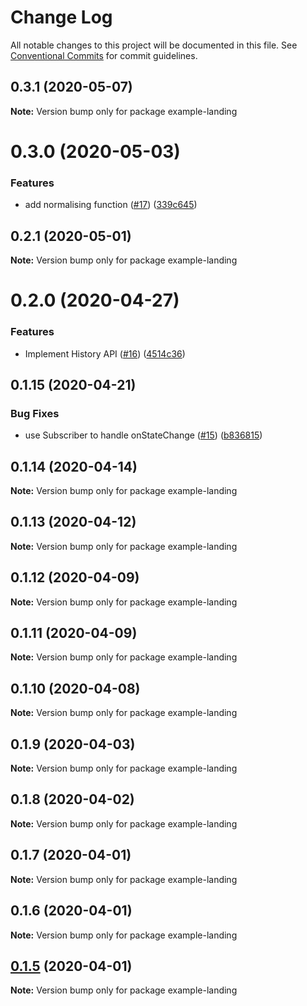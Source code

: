 # Change Log

All notable changes to this project will be documented in this file.
See [Conventional Commits](https://conventionalcommits.org) for commit guidelines.

## 0.3.1 (2020-05-07)

**Note:** Version bump only for package example-landing





# 0.3.0 (2020-05-03)


### Features

* add normalising function ([#17](https://github.com/candulabs/craft.js/issues/17)) ([339c645](https://github.com/candulabs/craft.js/commit/339c6456c9f67432024cdc971155a04c8c8b8777))





## 0.2.1 (2020-05-01)

**Note:** Version bump only for package example-landing





# 0.2.0 (2020-04-27)


### Features

* Implement History API ([#16](https://github.com/candulabs/craft.js/issues/16)) ([4514c36](https://github.com/candulabs/craft.js/commit/4514c36cfe0037c60af68c0939b0fcc263476a93))





## 0.1.15 (2020-04-21)


### Bug Fixes

* use Subscriber to handle onStateChange ([#15](https://github.com/candulabs/craft.js/issues/15)) ([b836815](https://github.com/candulabs/craft.js/commit/b8368158b8032cfb61e36c344804ce176e3c88f1))





## 0.1.14 (2020-04-14)

**Note:** Version bump only for package example-landing





## 0.1.13 (2020-04-12)

**Note:** Version bump only for package example-landing





## 0.1.12 (2020-04-09)

**Note:** Version bump only for package example-landing





## 0.1.11 (2020-04-09)

**Note:** Version bump only for package example-landing





## 0.1.10 (2020-04-08)

**Note:** Version bump only for package example-landing





## 0.1.9 (2020-04-03)

**Note:** Version bump only for package example-landing





## 0.1.8 (2020-04-02)

**Note:** Version bump only for package example-landing





## 0.1.7 (2020-04-01)

**Note:** Version bump only for package example-landing





## 0.1.6 (2020-04-01)

**Note:** Version bump only for package example-landing





## [0.1.5](https://github.com/candulabs/craft.js/compare/v0.1.0-beta.3...v0.1.5) (2020-04-01)

**Note:** Version bump only for package example-landing
